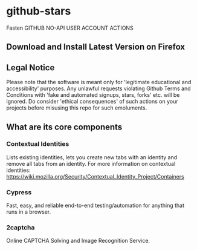 # github-stars
Fasten GITHUB NO-API USER ACCOUNT ACTIONS


## Download and Install Latest Version on Firefox


## Legal Notice
Please note that the software is meant only for 'legitimate educational and accessibility' purposes. Any unlawful requests violating Github Terms and Conditions with 'fake and automated signups, stars, forks' etc. will be ignored. Do consider 'ethical consequences' of such actions on your projects before misusing this repo for such emoluments. 

## What are its core components

### Contextual Identities

Lists existing identities, lets you create new tabs with an identity and remove all tabs from an identity. For more information on contextual identities: https://wiki.mozilla.org/Security/Contextual_Identity_Project/Containers

### Cypress

Fast, easy, and reliable end-to-end testing/automation for anything that runs in a browser.

### 2captcha

Online CAPTCHA Solving and Image Recognition Service.